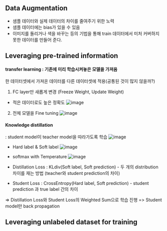 ## Data Augmentation
- 샘플 데이터와 실제 데이터의 차이를 줄여주기 위한 노력  
- 샘플 데이터에는 bias가 있을 수 있음  
- 이미지를 돌리거나 색을 바꾸는 등의 기법을 통해 train 데이터에서 미처 커버하지 못한 데이터를 만들어 준다.


## Leveraging pre-trained information
 
#### transfer learning : 기존에 미리 학습시켜놓은 모델을 가져옴  
한 데이터셋에서 가져온 데이터를 다른 데이터셋에 적용(공통된 것이 많지 않을까?)


1) FC layer만 새롭게 변경 (Freeze Weight, Update Weight)
- 적은 데이터로도 높은 정확도
![image](https://user-images.githubusercontent.com/51853700/132296417-e44fb47b-902b-40b5-8a9b-09f793798fcc.png)

2) 전체 모델을 Fine tuning 
![image](https://user-images.githubusercontent.com/51853700/132296322-a0f4bb79-bd14-44f9-945e-bbbe2394c8a8.png)



#### Knowledge distillation
: student model이 teacher model을 따라가도록 학습
![image](https://user-images.githubusercontent.com/51853700/132296921-ca31753f-effc-4252-8735-c3046f453a26.png)


* Hard label & Soft label
![image](https://user-images.githubusercontent.com/51853700/132296793-76c84434-b9b7-4485-a754-cae8c7257394.png)

* softmax with Temperature
![image](https://user-images.githubusercontent.com/51853700/132296865-554e6eee-7727-483a-a9d4-f0c90e6336e7.png)

* Distillation Loss
: KLdiv(Soft label, Soft prediction) - 두 개의 distribution 차이를 재는 방법 (teacher와 student prediction의 차이)

* Student Loss
: CrossEntropy(Hard label, Soft prediction) - student prediction 과 true label 간의 차이

=> Distillation Loss와 Student Loss의 Weighted Sum으로 학습 진행 
=> Student model만 back propagation


## Leveraging unlabeled dataset for training
